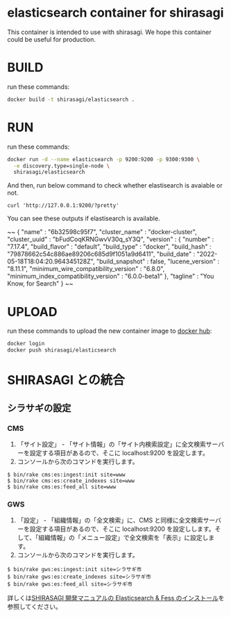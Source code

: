 elasticsearch container for shirasagi
====

This container is intended to use with shirasagi.
We hope this container could be useful for production.

# BUILD

run these commands:

~~~bash
docker build -t shirasagi/elasticsearch .
~~~

# RUN

run these commands:

~~~bash
docker run -d --name elasticsearch -p 9200:9200 -p 9300:9300 \
  -e discovery.type=single-node \
  shirasagi/elasticsearch
~~~

And then, run below command to check whether elastisearch is avaiable or not.

~~~
curl 'http://127.0.0.1:9200/?pretty'
~~~

You can see these outputs if elastisearch is available.

~~
{
  "name" : "6b32598c95f7",
  "cluster_name" : "docker-cluster",
  "cluster_uuid" : "bFudCoqKRNGwvV30q_sY3Q",
  "version" : {
    "number" : "7.17.4",
    "build_flavor" : "default",
    "build_type" : "docker",
    "build_hash" : "79878662c54c886ae89206c685d9f1051a9d6411",
    "build_date" : "2022-05-18T18:04:20.964345128Z",
    "build_snapshot" : false,
    "lucene_version" : "8.11.1",
    "minimum_wire_compatibility_version" : "6.8.0",
    "minimum_index_compatibility_version" : "6.0.0-beta1"
  },
  "tagline" : "You Know, for Search"
}
~~

# UPLOAD

run these commands to upload the new container image to [docker hub](https://hub.docker.com/):

~~~bash
docker login
docker push shirasagi/elasticsearch
~~~

# SHIRASAGI との統合

## シラサギの設定

### CMS

1. 「サイト設定」 - 「サイト情報」の「サイト内検索設定」に全文検索サーバーを設定する項目があるので、そこに localhost:9200 を設定します。
2. コンソールから次のコマンドを実行します。

~~~shell
$ bin/rake cms:es:ingest:init site=www
$ bin/rake cms:es:create_indexes site=www
$ bin/rake cms:es:feed_all site=www
~~~

### GWS

1. 「設定」 - 「組織情報」の「全文検索」に、CMS と同様に全文検索サーバーを設定する項目があるので、そこに localhost:9200 を設定しします。そして、「組織情報」の「メニュー設定」で全文検索を「表示」に設定します。
2. コンソールから次のコマンドを実行します。

~~~shell
$ bin/rake gws:es:ingest:init site=シラサギ市
$ bin/rake gws:es:create_indexes site=シラサギ市
$ bin/rake gws:es:feed_all site=シラサギ市
~~~

詳しくは[SHIRASAGI 開発マニュアルの Elasticsearch & Fess のインストール](https://shirasagi.github.io/installation/elasticsearch_and_fess.html)を参照してください。
